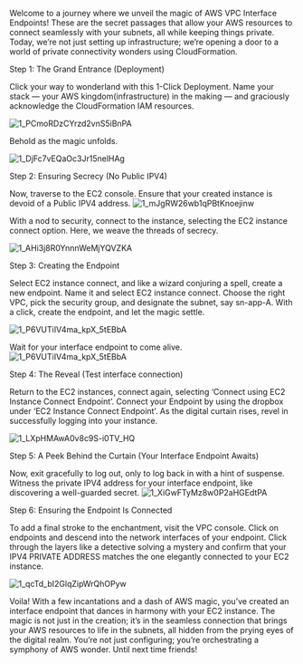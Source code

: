 Welcome to a journey where we unveil the magic of AWS VPC Interface Endpoints! These are the secret passages that allow your AWS resources to connect seamlessly with your subnets, all while keeping things private. Today, we’re not just setting up infrastructure; we’re opening a door to a world of private connectivity wonders using CloudFormation.

Step 1: The Grand Entrance (Deployment)

Click your way to wonderland with this 1-Click Deployment. Name your stack — your AWS kingdom(infrastructure) in the making — and graciously acknowledge the CloudFormation IAM resources.

![1_PCmoRDzCYrzd2vnS5iBnPA](https://github.com/jd-turner/aws-vpc-flowlogs/assets/129380235/106abde7-f317-4d70-b2e7-4e0b824b1202)

Behold as the magic unfolds.

![1_DjFc7vEQaOc3Jr15nelHAg](https://github.com/jd-turner/aws-vpc-flowlogs/assets/129380235/9d38786c-0bd6-4ccf-aef2-c1566a0cdd31)

Step 2: Ensuring Secrecy (No Public IPV4)

Now, traverse to the EC2 console. Ensure that your created instance is devoid of a Public IPV4 address.
![1_mJgRW26wb1qPBtKnoejinw](https://github.com/jd-turner/aws-vpc-flowlogs/assets/129380235/89f7fe39-d809-44fc-a217-b8b90c916e8d)

With a nod to security, connect to the instance, selecting the EC2 instance connect option. Here, we weave the threads of secrecy.

![1_AHi3j8R0YnnnWeMjYQVZKA](https://github.com/jd-turner/aws-vpc-flowlogs/assets/129380235/6fa52ae6-8118-45a8-bcaf-a5288fddbd03)

Step 3: Creating the Endpoint

Select EC2 instance connect, and like a wizard conjuring a spell, create a new endpoint. Name it and select EC2 instance connect. Choose the right VPC, pick the security group, and designate the subnet, say sn-app-A. With a click, create the endpoint, and let the magic settle.

![1_P6VUTiIV4ma_kpX_5tEBbA](https://github.com/jd-turner/aws-vpc-flowlogs/assets/129380235/58d2b022-2613-4dfd-a0dc-70bad0af1095)

Wait for your interface endpoint to come alive.
![1_P6VUTiIV4ma_kpX_5tEBbA](https://github.com/jd-turner/aws-vpc-flowlogs/assets/129380235/58d2b022-2613-4dfd-a0dc-70bad0af1095)

Step 4: The Reveal (Test interface connection)

Return to the EC2 instances, connect again, selecting ‘Connect using EC2 Instance Connect Endpoint’. Connect your Endpoint by using the dropbox under ‘EC2 Instance Connect Endpoint’. As the digital curtain rises, revel in successfully logging into your instance.

![1_LXpHMAwA0v8c9S-i0TV_HQ](https://github.com/jd-turner/aws-vpc-flowlogs/assets/129380235/96658154-2ce0-4874-b1a4-47e9d7ed86d1)

Step 5: A Peek Behind the Curtain (Your Interface Endpoint Awaits)

Now, exit gracefully to log out, only to log back in with a hint of suspense. Witness the private IPV4 address for your interface endpoint, like discovering a well-guarded secret.
![1_XiGwFTyMz8w0P2aHGEdtPA](https://github.com/jd-turner/aws-vpc-flowlogs/assets/129380235/5116a3ae-e8eb-4828-9639-846b6db00656)

Step 6: Ensuring the Endpoint Is Connected

To add a final stroke to the enchantment, visit the VPC console. Click on endpoints and descend into the network interfaces of your endpoint. Click through the layers like a detective solving a mystery and confirm that your IPV4 PRIVATE ADDRESS matches the one elegantly connected to your EC2 instance.

![1_qcTd_bI2GlqZipWrQhOPyw](https://github.com/jd-turner/aws-vpc-flowlogs/assets/129380235/84e611f7-4c69-4c51-b4f0-d9d843ba1729)

Voila! With a few incantations and a dash of AWS magic, you’ve created an interface endpoint that dances in harmony with your EC2 instance. The magic is not just in the creation; it’s in the seamless connection that brings your AWS resources to life in the subnets, all hidden from the prying eyes of the digital realm. You’re not just configuring; you’re orchestrating a symphony of AWS wonder. Until next time friends!
